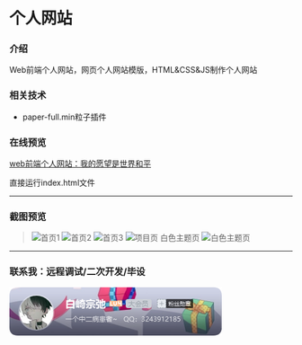 # 个人网站

### 介绍
Web前端个人网站，网页个人网站模版，HTML&CSS&JS制作个人网站

### 相关技术
- paper-full.min粒子插件


### 在线预览
[web前端个人网站：我的愿望是世界和平](http://123.56.144.92)

直接运行index.html文件

---

### 截图预览

> ![首页1](https://foruda.gitee.com/images/1660233236541138096/qq图片20220811235044.png "QQ图片20220811235044.png")
> ![首页2](https://foruda.gitee.com/images/1660233255916987209/qq图片20220811235120.png "QQ图片20220811235120.png")
> ![首页3](https://foruda.gitee.com/images/1660233273207133049/qq图片20220811235142.png "QQ图片20220811235142.png")
> ![项目页](https://foruda.gitee.com/images/1660233284830546684/qq图片20220811235238.png "QQ图片20220811235238.png")
> 白色主题页
> ![白色主题页](https://foruda.gitee.com/images/1660233327357495145/qq截图20220811235318.png "QQ截图20220811235318.png")

---

### 联系我：远程调试/二次开发/毕设

![远程调试/二次开发/毕设](index.assets\QQ_1734793200569.png)

